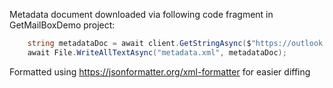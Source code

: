 Metadata document downloaded via following code fragment in GetMailBoxDemo project:

``` csharp
    string metadataDoc = await client.GetStringAsync($"https://outlook.office.com/adminApi/beta/{tenantId}/$metadata");
    await File.WriteAllTextAsync("metadata.xml", metadataDoc);
```

Formatted using https://jsonformatter.org/xml-formatter for easier diffing